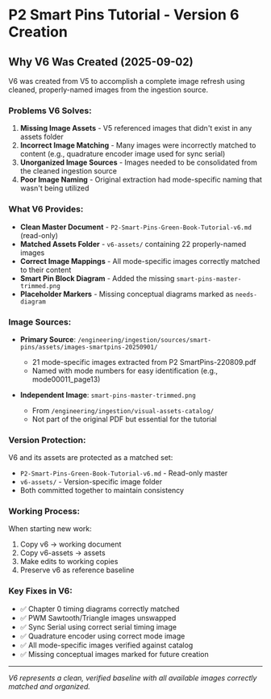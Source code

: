 # P2 Smart Pins Tutorial - Version 6 Creation

## Why V6 Was Created (2025-09-02)

V6 was created from V5 to accomplish a complete image refresh using cleaned, properly-named images from the ingestion source.

### Problems V6 Solves:

1. **Missing Image Assets** - V5 referenced images that didn't exist in any assets folder
2. **Incorrect Image Matching** - Many images were incorrectly matched to content (e.g., quadrature encoder image used for sync serial)
3. **Unorganized Image Sources** - Images needed to be consolidated from the cleaned ingestion source
4. **Poor Image Naming** - Original extraction had mode-specific naming that wasn't being utilized

### What V6 Provides:

- **Clean Master Document** - `P2-Smart-Pins-Green-Book-Tutorial-v6.md` (read-only)
- **Matched Assets Folder** - `v6-assets/` containing 22 properly-named images
- **Correct Image Mappings** - All mode-specific images correctly matched to their content
- **Smart Pin Block Diagram** - Added the missing `smart-pins-master-trimmed.png`
- **Placeholder Markers** - Missing conceptual diagrams marked as `needs-diagram`

### Image Sources:

- **Primary Source**: `/engineering/ingestion/sources/smart-pins/assets/images-smartpins-20250901/`
  - 21 mode-specific images extracted from P2 SmartPins-220809.pdf
  - Named with mode numbers for easy identification (e.g., mode00011_page13)

- **Independent Image**: `smart-pins-master-trimmed.png`
  - From `/engineering/ingestion/visual-assets-catalog/`
  - Not part of the original PDF but essential for the tutorial

### Version Protection:

V6 and its assets are protected as a matched set:
- `P2-Smart-Pins-Green-Book-Tutorial-v6.md` - Read-only master
- `v6-assets/` - Version-specific image folder
- Both committed together to maintain consistency

### Working Process:

When starting new work:
1. Copy v6 → working document
2. Copy v6-assets → assets
3. Make edits to working copies
4. Preserve v6 as reference baseline

### Key Fixes in V6:

- ✅ Chapter 0 timing diagrams correctly matched
- ✅ PWM Sawtooth/Triangle images unswapped  
- ✅ Sync Serial using correct serial timing image
- ✅ Quadrature encoder using correct mode image
- ✅ All mode-specific images verified against catalog
- ✅ Missing conceptual images marked for future creation

---

*V6 represents a clean, verified baseline with all available images correctly matched and organized.*